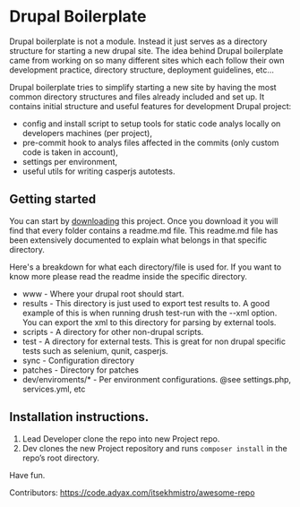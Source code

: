# Drupal Boilerplate

Drupal boilerplate is not a module. Instead it just serves as a directory structure for
starting a new drupal site. The idea behind Drupal boilerplate came from working on so many
different sites which each follow their own development practice, directory structure,
deployment guidelines, etc...

Drupal boilerplate tries to simplify starting a new site by having the most common
directory structures and files already included and set up. It contains initial structure and useful features for development Drupal project:
* config and install script to setup tools for static code analys locally
on developers machines (per project),
* pre-commit hook to analys files affected in the commits
(only custom code is taken in account),
* settings per environment,
* useful utils for writing casperjs autotests.

## Getting started 
You can start by [downloading](https://code.adyax.com/common/drupal8-boilerplate/repository/archive.zip?ref=master)
this project. Once you download it you will find that every folder contains a readme.md file.
This readme.md file has been extensively documented to explain what belongs
in that specific directory.

Here's a breakdown for what each directory/file is used for. If you want to know more please
read the readme inside the specific directory.

* www -  Where your drupal root should start.
* results - This directory is just used to export test results to. A good example of this
   is when running drush test-run with the --xml option. You can export the xml
   to this directory for parsing by external tools.
* scripts -  A directory for other non-drupal scripts.
* test -  A directory for external tests. This is great for non drupal specific tests
 such as selenium, qunit, casperjs.
* sync - Configuration directory
* patches - Directory for patches
* dev/enviroments/* - Per environment configurations. @see settings.php, services.yml, etc

## Installation instructions.
1. Lead Developer clone the repo into new Project repo.
2. Dev clones the new Project repository and runs `composer install` in 
the repo’s root directory.

Have fun.

Contributors: https://code.adyax.com/itsekhmistro/awesome-repo
